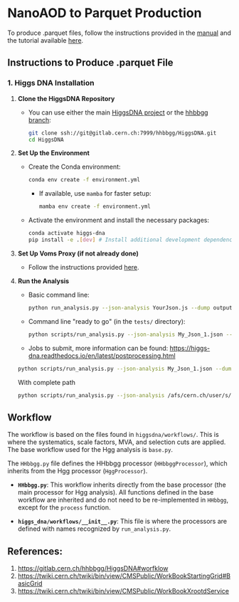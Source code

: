 # NanoAOD to Parquet Production

To produce .parquet files, follow the instructions provided in the [manual](https://higgs-dna.readthedocs.io/en/latest/index.html) and the tutorial available [here](https://indico.cern.ch/event/1360961/contributions/5777678/attachments/2788218/4861762/HiggsDNA_tutorial.pdf).

## Instructions to Produce .parquet File

### 1. Higgs DNA Installation

1. **Clone the HiggsDNA Repository**
   - You can use either the main [HiggsDNA project](https://gitlab.cern.ch/HiggsDNA-project/HiggsDNA) or the [hhbbgg branch](https://gitlab.cern.ch/hhbbgg/HiggsDNA):
     ```bash
     git clone ssh://git@gitlab.cern.ch:7999/hhbbgg/HiggsDNA.git
     cd HiggsDNA
     ```

2. **Set Up the Environment**
   - Create the Conda environment:
     ```bash
     conda env create -f environment.yml
     ```
     - If available, use `mamba` for faster setup:
       ```bash
       mamba env create -f environment.yml
       ```
   - Activate the environment and install the necessary packages:
     ```bash
     conda activate higgs-dna
     pip install -e .[dev] # Install additional development dependencies
     ```

3. **Set Up Voms Proxy (if not already done)**
   - Follow the instructions provided [here](https://uscms.org/uscms_at_work/computing/getstarted/get_grid_cert.shtml).

4. **Run the Analysis**
   - Basic command line:
     ```bash
     python run_analysis.py --json-analysis YourJson.js --dump output_test
     ```
   - Command line "ready to go" (in the `tests/` directory):
     ```bash
     python scripts/run_analysis.py --json-analysis My_Json_1.json --dump ../../../output_parquet/ --skipCQR --executor futures
     ```
    - Jobs to submit, more information can be found: https://higgs-dna.readthedocs.io/en/latest/postprocessing.html
    ```bash
    python scripts/run_analysis.py --json-analysis My_Json_1.json --dump ../../../output_parquet/ --skipCQR --executor vanilla_lxplus --queue espresso
    ```
    With complete path 
    ```bash
    python scripts/run_analysis.py --json-analysis /afs/cern.ch/user/s/sraj/Analysis/Analysis_HH-bbgg/higgsDNA_prav/HiggsDNA_v1_setup/My_Json_1.json --dump /afs/cern.ch/user/s/sraj/Analysis/output_parquet --skipCQR --executor vanilla_lxplus --queue espresso
    ```
## Workflow

The workflow is based on the files found in `higgsdna/workflows/`. This is where the systematics, scale factors, MVA, and selection cuts are applied. The base workflow used for the Hgg analysis is `base.py`. 

The `HHbbgg.py` file defines the HHbbgg processor (`HHbbggProcessor`), which inherits from the Hgg processor (`HggProcessor`).

- **`HHbbgg.py`**: This workflow inherits directly from the base processor (the main processor for Hgg analysis). All functions defined in the base workflow are inherited and do not need to be re-implemented in `HHbbgg`, except for the `process` function.

- **`higgs_dna/workflows/__init__.py`**: This file is where the processors are defined with names recognized by `run_analysis.py`.


## References:
1. https://gitlab.cern.ch/hhbbgg/HiggsDNA#worfklow
2. https://twiki.cern.ch/twiki/bin/view/CMSPublic/WorkBookStartingGrid#BasicGrid
3. https://twiki.cern.ch/twiki/bin/view/CMSPublic/WorkBookXrootdService 
